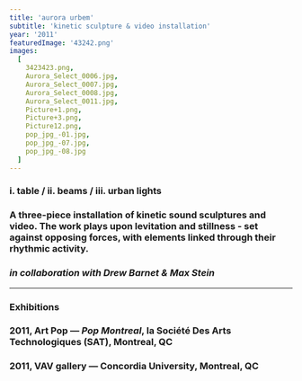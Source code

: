 ```yaml
---
title: 'aurora urbem'
subtitle: 'kinetic sculpture & video installation'
year: '2011'
featuredImage: '43242.png'
images:
  [
    3423423.png,
    Aurora_Select_0006.jpg,
    Aurora_Select_0007.jpg,
    Aurora_Select_0008.jpg,
    Aurora_Select_0011.jpg,
    Picture+1.png,
    Picture+3.png,
    Picture12.png,
    pop_jpg_-01.jpg,
    pop_jpg_-07.jpg,
    pop_jpg_-08.jpg
  ]
---
```


### i. table / ii. beams / iii. urban lights

### A three-piece installation of kinetic sound sculptures and video. The work plays upon levitation and stillness - set against opposing forces, with elements linked through their rhythmic activity.

### _in collaboration with Drew Barnet & Max Stein_

---

### **Exhibitions**

### 2011, Art Pop — _Pop Montreal_, la Société Des Arts Technologiques (SAT), Montreal, QC

### 2011, VAV gallery — Concordia University, Montreal, QC
